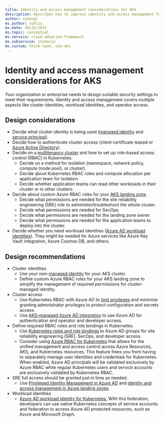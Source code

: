```yaml
---
title: Identity and access management considerations for AKS
description: Describes how to improve identity and access management for the Azure Kubernetes Service.
author: xuhongl
ms.author: xuhliu
ms.date: 10/31/2022
ms.topic: conceptual
ms.service: cloud-adoption-framework
ms.subservice: scenario
ms.custom: think-tank, e2e-aks
---
```


# Identity and access management considerations for AKS

Your organization or enterprise needs to design suitable security settings to meet their requirements. Identity and access management covers multiple aspects like cluster identities, workload identities, and operator access.

## Design considerations

- Decide what cluster identity is being used ([managed identity](/azure/aks/use-managed-identity) and [service principal](/azure/aks/kubernetes-service-principal?tabs=azure-cli)).
- Decide how to authenticate cluster access (client certificate-based or [Azure Active Directory](/azure/aks/managed-aad)).
- Decide on a [multitenancy cluster](/azure/aks/operator-best-practices-cluster-isolation) and how to set up role-based access control (RBAC) in Kubernetes.
  - Decide on a method for isolation (namespace, network policy, compute (node pool), or cluster).
  - Decide about Kubernetes RBAC roles and compute allocation per application team for isolation.
  - Decide whether application teams can read other workloads in their cluster or in other clusters.
- Decide about custom Azure RBAC roles for your [AKS landing zone](../../../ready/landing-zone/design-area/identity-access.md).
  - Decide what permissions are needed for the site reliability engineering (SRE) role to administer/troubleshoot the whole cluster.
  - Decide what permissions are needed for SecOps.
  - Decide what permissions are needed for the landing zone owner.
  - Decide what permissions are needed for the application teams to deploy into the cluster.
- Decide whether you need workload identities ([Azure AD workload identities](/azure/aks/workload-identity-overview)). They might be needed for Azure services like Azure Key Vault integration, Azure Cosmos DB, and others.

## Design recommendations

- Cluster identities
  - Use your own [managed identity](/azure/aks/use-managed-identity) for your AKS cluster.
  - Define custom Azure RBAC roles for your AKS landing zone to simplify the management of required permissions for cluster-managed identity.
- Cluster access
  - Use Kubernetes RBAC with Azure AD to [limit privileges](/azure/aks/azure-ad-rbac) and minimize granting administrator privileges to protect configuration and secrets access.
  - Use [AKS-managed Azure AD integration](/azure/aks/managed-aad) to use Azure AD for authentication and operator and developer access.
- Define required RBAC roles and role bindings in Kubernetes.
  - Use [Kubernetes roles and role bindings](/azure/aks/concepts-identity#kubernetes-role-based-access-control-kubernetes-rbac) to Azure AD groups for site reliability engineering (SRE), SecOps, and developer access.
  - Consider using [Azure RBAC for Kubernetes](/azure/aks/manage-azure-rbac) that allows for the unified management and access control across Azure Resources, AKS, and Kubernetes resources. This feature frees you from having to separately manage user identities and credentials for Kubernetes. When enabled, Azure AD principals will be validated exclusively by Azure RBAC while regular Kubernetes users and service accounts are exclusively validated by Kubernetes RBAC.
- SRE full access should be granted just in time as needed.
  - Use [Privileged Identity Management in Azure AD](/azure/active-directory/privileged-identity-management/pim-configure) and [identity and access management in Azure landing zones](../../../ready/landing-zone/design-area/identity-access.md).
- Workload identities
  - [Azure AD workload identity for Kubernetes.](/azure/active-directory/develop/workload-identity-federation) With this federation, developers can use native Kubernetes concepts of service accounts and federation to access Azure AD protected resources, such as Azure and Microsoft Graph. 
